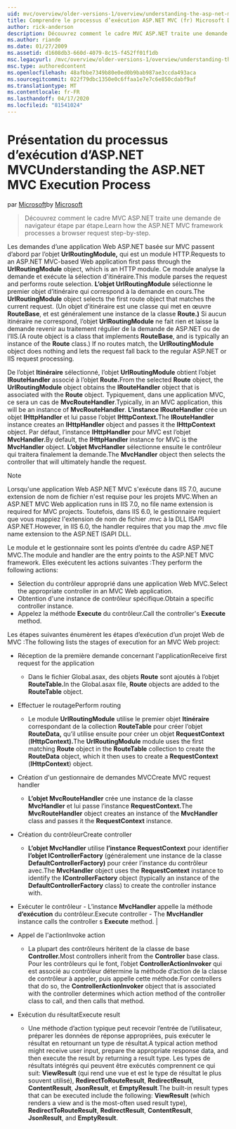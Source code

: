 ```yaml
---
uid: mvc/overview/older-versions-1/overview/understanding-the-asp-net-mvc-execution-process
title: Comprendre le processus d’exécution ASP.NET MVC (fr) Microsoft Docs
author: rick-anderson
description: Découvrez comment le cadre MVC ASP.NET traite une demande de navigateur étape par étape.
ms.author: riande
ms.date: 01/27/2009
ms.assetid: d1608db3-660d-4079-8c15-f452ff01f1db
msc.legacyurl: /mvc/overview/older-versions-1/overview/understanding-the-asp-net-mvc-execution-process
msc.type: authoredcontent
ms.openlocfilehash: 48afbbe7349b80e0ed0b9bab987ae3ccda493aca
ms.sourcegitcommit: 022f79dbc1350e0c6ffaa1e7e7c6e850cdabf9af
ms.translationtype: MT
ms.contentlocale: fr-FR
ms.lasthandoff: 04/17/2020
ms.locfileid: "81541024"
---
```

# <a name="understanding-the-aspnet-mvc-execution-process"></a><span data-ttu-id="1f1ad-103">Présentation du processus d’exécution d’ASP.NET MVC</span><span class="sxs-lookup"><span data-stu-id="1f1ad-103">Understanding the ASP.NET MVC Execution Process</span></span>

<span data-ttu-id="1f1ad-104">par [Microsoft](https://github.com/microsoft)</span><span class="sxs-lookup"><span data-stu-id="1f1ad-104">by [Microsoft](https://github.com/microsoft)</span></span>

> <span data-ttu-id="1f1ad-105">Découvrez comment le cadre MVC ASP.NET traite une demande de navigateur étape par étape.</span><span class="sxs-lookup"><span data-stu-id="1f1ad-105">Learn how the ASP.NET MVC framework processes a browser request step-by-step.</span></span>

<span data-ttu-id="1f1ad-106">Les demandes d’une application Web ASP.NET basée sur MVC passent d’abord par l’objet **UrlRoutingModule,** qui est un module HTTP.</span><span class="sxs-lookup"><span data-stu-id="1f1ad-106">Requests to an ASP.NET MVC-based Web application first pass through the **UrlRoutingModule** object, which is an HTTP module.</span></span> <span data-ttu-id="1f1ad-107">Ce module analyse la demande et exécute la sélection d'itinéraire.</span><span class="sxs-lookup"><span data-stu-id="1f1ad-107">This module parses the request and performs route selection.</span></span> <span data-ttu-id="1f1ad-108">**L’objet UrlRoutingModule** sélectionne le premier objet d’itinéraire qui correspond à la demande en cours.</span><span class="sxs-lookup"><span data-stu-id="1f1ad-108">The **UrlRoutingModule** object selects the first route object that matches the current request.</span></span> <span data-ttu-id="1f1ad-109">(Un objet d’itinéraire est une classe qui met en œuvre **RouteBase**, et est généralement une instance de la classe **Route.)** Si aucun itinéraire ne correspond, l’objet **UrlRoutingModule** ne fait rien et laisse la demande revenir au traitement régulier de la demande de ASP.NET ou de l’IIS.</span><span class="sxs-lookup"><span data-stu-id="1f1ad-109">(A route object is a class that implements **RouteBase**, and is typically an instance of the **Route** class.) If no routes match, the **UrlRoutingModule** object does nothing and lets the request fall back to the regular ASP.NET or IIS request processing.</span></span>

<span data-ttu-id="1f1ad-110">De l’objet **Itinéraire** sélectionné, l’objet **UrlRoutingModule** obtient l’objet **IRouteHandler** associé à l’objet **Route.**</span><span class="sxs-lookup"><span data-stu-id="1f1ad-110">From the selected **Route** object, the **UrlRoutingModule** object obtains the **IRouteHandler** object that is associated with the **Route** object.</span></span> <span data-ttu-id="1f1ad-111">Typiquement, dans une application MVC, ce sera un cas de **MvcRouteHandler**.</span><span class="sxs-lookup"><span data-stu-id="1f1ad-111">Typically, in an MVC application, this will be an instance of **MvcRouteHandler**.</span></span> <span data-ttu-id="1f1ad-112">**L’instance IRouteHandler** crée un objet **IHttpHandler** et lui passe l’objet **IHttpContext.**</span><span class="sxs-lookup"><span data-stu-id="1f1ad-112">The **IRouteHandler** instance creates an **IHttpHandler** object and passes it the **IHttpContext** object.</span></span> <span data-ttu-id="1f1ad-113">Par défaut, l’instance **IHttpHandler** pour MVC est l’objet **MvcHandler.**</span><span class="sxs-lookup"><span data-stu-id="1f1ad-113">By default, the **IHttpHandler** instance for MVC is the **MvcHandler** object.</span></span> <span data-ttu-id="1f1ad-114">**L’objet MvcHandler** sélectionne ensuite le contrôleur qui traitera finalement la demande.</span><span class="sxs-lookup"><span data-stu-id="1f1ad-114">The **MvcHandler** object then selects the controller that will ultimately handle the request.</span></span>

> [!NOTE]
> <span data-ttu-id="1f1ad-115">Lorsqu'une application Web ASP.NET MVC s'exécute dans IIS 7.0, aucune extension de nom de fichier n'est requise pour les projets MVC.</span><span class="sxs-lookup"><span data-stu-id="1f1ad-115">When an ASP.NET MVC Web application runs in IIS 7.0, no file name extension is required for MVC projects.</span></span> <span data-ttu-id="1f1ad-116">Toutefois, dans IIS 6.0, le gestionnaire requiert que vous mappiez l'extension de nom de fichier .mvc à la DLL ISAPI ASP.NET.</span><span class="sxs-lookup"><span data-stu-id="1f1ad-116">However, in IIS 6.0, the handler requires that you map the .mvc file name extension to the ASP.NET ISAPI DLL.</span></span>

<span data-ttu-id="1f1ad-117">Le module et le gestionnaire sont les points d’entrée du cadre ASP.NET MVC.</span><span class="sxs-lookup"><span data-stu-id="1f1ad-117">The module and handler are the entry points to the ASP.NET MVC framework.</span></span> <span data-ttu-id="1f1ad-118">Elles exécutent les actions suivantes :</span><span class="sxs-lookup"><span data-stu-id="1f1ad-118">They perform the following actions:</span></span>

- <span data-ttu-id="1f1ad-119">Sélection du contrôleur approprié dans une application Web MVC.</span><span class="sxs-lookup"><span data-stu-id="1f1ad-119">Select the appropriate controller in an MVC Web application.</span></span>
- <span data-ttu-id="1f1ad-120">Obtention d'une instance de contrôleur spécifique.</span><span class="sxs-lookup"><span data-stu-id="1f1ad-120">Obtain a specific controller instance.</span></span>
- <span data-ttu-id="1f1ad-121">Appelez la méthode **Execute** du contrôleur.</span><span class="sxs-lookup"><span data-stu-id="1f1ad-121">Call the controller's **Execute** method.</span></span>

<span data-ttu-id="1f1ad-122">Les étapes suivantes énumèrent les étapes d’exécution d’un projet Web de MVC :</span><span class="sxs-lookup"><span data-stu-id="1f1ad-122">The following lists the stages of execution for an MVC Web project:</span></span>

- <span data-ttu-id="1f1ad-123">Réception de la première demande concernant l'application</span><span class="sxs-lookup"><span data-stu-id="1f1ad-123">Receive first request for the application</span></span> 

    - <span data-ttu-id="1f1ad-124">Dans le fichier Global.asax, des objets **Route** sont ajoutés à l’objet **RouteTable.**</span><span class="sxs-lookup"><span data-stu-id="1f1ad-124">In the Global.asax file, **Route** objects are added to the **RouteTable** object.</span></span>
- <span data-ttu-id="1f1ad-125">Effectuer le routage</span><span class="sxs-lookup"><span data-stu-id="1f1ad-125">Perform routing</span></span> 

    - <span data-ttu-id="1f1ad-126">Le module **UrlRoutingModule** utilise le premier objet **Itinéraire** correspondant de la collection **RouteTable** pour créer l’objet **RouteData,** qu’il utilise ensuite pour créer un objet **RequestContext** (**IHttpContext).**</span><span class="sxs-lookup"><span data-stu-id="1f1ad-126">The **UrlRoutingModule** module uses the first matching **Route** object in the **RouteTable** collection to create the **RouteData** object, which it then uses to create a **RequestContext** (**IHttpContext**) object.</span></span>
- <span data-ttu-id="1f1ad-127">Création d'un gestionnaire de demandes MVC</span><span class="sxs-lookup"><span data-stu-id="1f1ad-127">Create MVC request handler</span></span> 

    - <span data-ttu-id="1f1ad-128">**L’objet MvcRouteHandler** crée une instance de la classe **MvcHandler** et lui passe l’instance **RequestContext.**</span><span class="sxs-lookup"><span data-stu-id="1f1ad-128">The **MvcRouteHandler** object creates an instance of the **MvcHandler** class and passes it the **RequestContext** instance.</span></span>
- <span data-ttu-id="1f1ad-129">Création du contrôleur</span><span class="sxs-lookup"><span data-stu-id="1f1ad-129">Create controller</span></span> 

    - <span data-ttu-id="1f1ad-130">**L’objet MvcHandler** utilise **l’instance RequestContext** pour identifier **l’objet IControllerFactory** (généralement une instance de la classe **DefaultControllerFactory)** pour créer l’instance du contrôleur avec.</span><span class="sxs-lookup"><span data-stu-id="1f1ad-130">The **MvcHandler** object uses the **RequestContext** instance to identify the **IControllerFactory** object (typically an instance of the **DefaultControllerFactory** class) to create the controller instance with.</span></span>
- <span data-ttu-id="1f1ad-131">Exécuter le contrôleur - L’instance **MvcHandler** appelle la méthode **d’exécution** du contrôleur.</span><span class="sxs-lookup"><span data-stu-id="1f1ad-131">Execute controller - The **MvcHandler** instance calls the controller s **Execute** method.</span></span> |
- <span data-ttu-id="1f1ad-132">Appel de l'action</span><span class="sxs-lookup"><span data-stu-id="1f1ad-132">Invoke action</span></span> 

    - <span data-ttu-id="1f1ad-133">La plupart des contrôleurs héritent de la classe de base **Controller.**</span><span class="sxs-lookup"><span data-stu-id="1f1ad-133">Most controllers inherit from the **Controller** base class.</span></span> <span data-ttu-id="1f1ad-134">Pour les contrôleurs qui le font, l’objet **ControllerActionInvoker** qui est associé au contrôleur détermine la méthode d’action de la classe de contrôleur à appeler, puis appelle cette méthode.</span><span class="sxs-lookup"><span data-stu-id="1f1ad-134">For controllers that do so, the **ControllerActionInvoker** object that is associated with the controller determines which action method of the controller class to call, and then calls that method.</span></span>
- <span data-ttu-id="1f1ad-135">Exécution du résultat</span><span class="sxs-lookup"><span data-stu-id="1f1ad-135">Execute result</span></span> 

    - <span data-ttu-id="1f1ad-136">Une méthode d’action typique peut recevoir l’entrée de l’utilisateur, préparer les données de réponse appropriées, puis exécuter le résultat en retournant un type de résultat.</span><span class="sxs-lookup"><span data-stu-id="1f1ad-136">A typical action method might receive user input, prepare the appropriate response data, and then execute the result by returning a result type.</span></span> <span data-ttu-id="1f1ad-137">Les types de résultats intégrés qui peuvent être exécutés comprennent ce qui suit: **ViewResult** (qui rend une vue et est le type de résultat le plus souvent utilisé), **RedirectToRouteResult**, **RedirectResult**, **ContentResult**, **JsonResult**, et **EmptyResult**.</span><span class="sxs-lookup"><span data-stu-id="1f1ad-137">The built-in result types that can be executed include the following: **ViewResult** (which renders a view and is the most-often used result type), **RedirectToRouteResult**, **RedirectResult**, **ContentResult**, **JsonResult**, and **EmptyResult**.</span></span>
